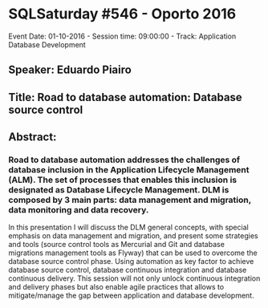 # SQLSaturday #546 - Oporto 2016
Event Date: 01-10-2016 - Session time: 09:00:00 - Track: Application  Database Development
## Speaker: Eduardo Piairo
## Title: Road to database automation: Database source control
## Abstract:
### Road to database automation addresses the challenges of database inclusion in the Application Lifecycle Management (ALM). The set of processes that enables this inclusion is designated as Database Lifecycle Management. DLM is composed by 3 main parts: data management and migration, data monitoring and data recovery. 
In this presentation I will discuss the DLM general concepts, with special emphasis on data management and migration, and present some strategies and tools (source control tools as Mercurial and Git and database migrations management tools as Flyway) that can be used to overcome the database source control phase.
Using automation as key factor to achieve database source control, database continuous integration and database continuous delivery. This session will not only unlock continuous integration and delivery phases but also enable agile practices that allows to mitigate/manage the gap between application and database development.

